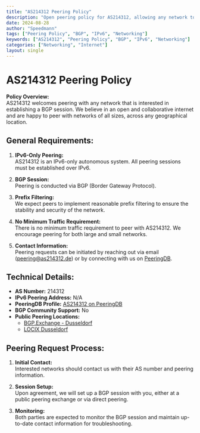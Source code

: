 ```yaml
---
title: "AS214312 Peering Policy"
description: "Open peering policy for AS214312, allowing any network to establish a BGP session. Details on IPv6-only peering and request process included."
date: 2024-08-28
author: "Speedmann"
tags: ["Peering Policy", "BGP", "IPv6", "Networking"]
keywords: ["AS214312", "Peering Policy", "BGP", "IPv6", "Networking"]
categories: ["Networking", "Internet"]
layout: single
---
```


# AS214312 Peering Policy

**Policy Overview:**  
AS214312 welcomes peering with any network that is interested in establishing a BGP session. We believe in an open and collaborative internet and are happy to peer with networks of all sizes, across any geographical location.

## General Requirements:

1. **IPv6-Only Peering:**  
   AS214312 is an IPv6-only autonomous system. All peering sessions must be established over IPv6.

2. **BGP Session:**  
   Peering is conducted via BGP (Border Gateway Protocol).

3. **Prefix Filtering:**  
   We expect peers to implement reasonable prefix filtering to ensure the stability and security of the network.

4. **No Minimum Traffic Requirement:**  
   There is no minimum traffic requirement to peer with AS214312. We encourage peering for both large and small networks.

5. **Contact Information:**  
   Peering requests can be initiated by reaching out via email (peering@as214312.de) or by connecting with us on [PeeringDB](https://www.peeringdb.com/asn/214312).

## Technical Details:

- **AS Number:** 214312
- **IPv6 Peering Address:** N/A
- **PeeringDB Profile:** [AS214312 on PeeringDB](https://www.peeringdb.com/asn/214312)
- **BGP Community Support:** No
- **Public Peering Locations:**  
  - [BGP.Exchange - Dusseldorf](https://www.peeringdb.com/ix/3844)
  - [LOCIX Dusseldorf](https://www.peeringdb.com/ix/2730)

## Peering Request Process:

1. **Initial Contact:**  
   Interested networks should contact us with their AS number and peering information.

2. **Session Setup:**  
   Upon agreement, we will set up a BGP session with you, either at a public peering exchange or via direct peering.

3. **Monitoring:**  
   Both parties are expected to monitor the BGP session and maintain up-to-date contact information for troubleshooting.

